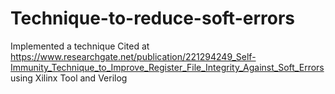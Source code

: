 # Technique-to-reduce-soft-errors
Implemented a technique Cited at https://www.researchgate.net/publication/221294249_Self-Immunity_Technique_to_Improve_Register_File_Integrity_Against_Soft_Errors 
using Xilinx Tool and Verilog
